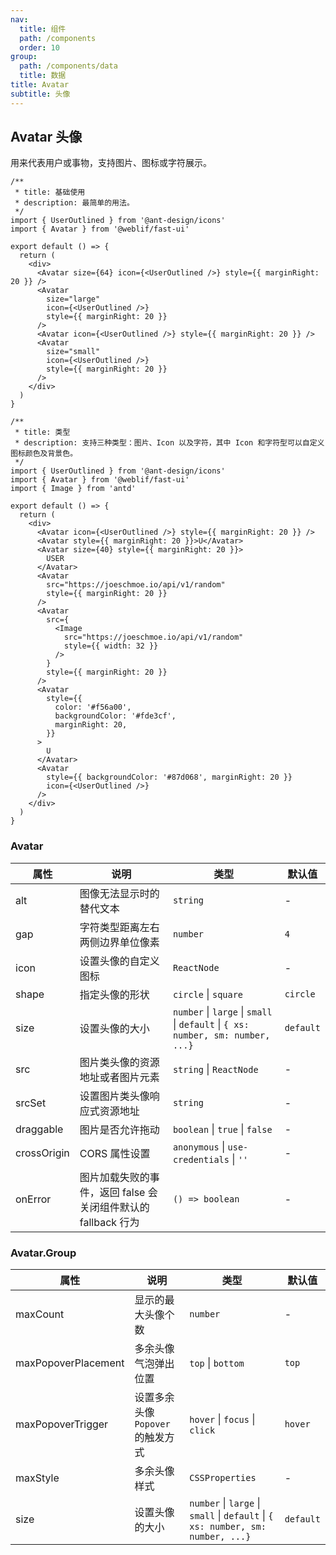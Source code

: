 ```yaml
---
nav:
  title: 组件
  path: /components
  order: 10
group:
  path: /components/data
  title: 数据
title: Avatar
subtitle: 头像
---
```


## Avatar 头像

用来代表用户或事物，支持图片、图标或字符展示。

<div class="fu-code-block-row">

<div class="fu-code-block-col-2-1">

```tsx
/**
 * title: 基础使用
 * description: 最简单的用法。
 */
import { UserOutlined } from '@ant-design/icons'
import { Avatar } from '@weblif/fast-ui'

export default () => {
  return (
    <div>
      <Avatar size={64} icon={<UserOutlined />} style={{ marginRight: 20 }} />
      <Avatar
        size="large"
        icon={<UserOutlined />}
        style={{ marginRight: 20 }}
      />
      <Avatar icon={<UserOutlined />} style={{ marginRight: 20 }} />
      <Avatar
        size="small"
        icon={<UserOutlined />}
        style={{ marginRight: 20 }}
      />
    </div>
  )
}
```

</div>

<div class="fu-code-block-col-2-1">

```tsx
/**
 * title: 类型
 * description: 支持三种类型：图片、Icon 以及字符，其中 Icon 和字符型可以自定义图标颜色及背景色。
 */
import { UserOutlined } from '@ant-design/icons'
import { Avatar } from '@weblif/fast-ui'
import { Image } from 'antd'

export default () => {
  return (
    <div>
      <Avatar icon={<UserOutlined />} style={{ marginRight: 20 }} />
      <Avatar style={{ marginRight: 20 }}>U</Avatar>
      <Avatar size={40} style={{ marginRight: 20 }}>
        USER
      </Avatar>
      <Avatar
        src="https://joeschmoe.io/api/v1/random"
        style={{ marginRight: 20 }}
      />
      <Avatar
        src={
          <Image
            src="https://joeschmoe.io/api/v1/random"
            style={{ width: 32 }}
          />
        }
        style={{ marginRight: 20 }}
      />
      <Avatar
        style={{
          color: '#f56a00',
          backgroundColor: '#fde3cf',
          marginRight: 20,
        }}
      >
        U
      </Avatar>
      <Avatar
        style={{ backgroundColor: '#87d068', marginRight: 20 }}
        icon={<UserOutlined />}
      />
    </div>
  )
}
```

</div>
</div>

### Avatar

| 属性        | 说明                                                          | 类型                                                                            | 默认值    |
| ----------- | ------------------------------------------------------------- | ------------------------------------------------------------------------------- | --------- |
| alt         | 图像无法显示时的替代文本                                      | `string`                                                                        | -         |
| gap         | 字符类型距离左右两侧边界单位像素                              | `number`                                                                        | `4`       |
| icon        | 设置头像的自定义图标                                          | `ReactNode`                                                                     | -         |
| shape       | 指定头像的形状                                                | `circle` \| `square`                                                            | `circle`  |
| size        | 设置头像的大小                                                | `number` \| `large` \| `small` \| `default` \| `{ xs: number, sm: number, ...}` | `default` |
| src         | 图片类头像的资源地址或者图片元素                              | `string` \| `ReactNode`                                                         | -         |
| srcSet      | 设置图片类头像响应式资源地址                                  | `string`                                                                        | -         |
| draggable   | 图片是否允许拖动                                              | `boolean` \| `true` \| `false`                                                  | -         |
| crossOrigin | CORS 属性设置                                                 | `anonymous` \| `use-credentials` \| `''`                                        | -         |
| onError     | 图片加载失败的事件，返回 false 会关闭组件默认的 fallback 行为 | `() => boolean`                                                                 | -         |

### Avatar.Group

| 属性                | 说明                              | 类型                                                                            | 默认值    |
| ------------------- | --------------------------------- | ------------------------------------------------------------------------------- | --------- |
| maxCount            | 显示的最大头像个数                | `number`                                                                        | -         |
| maxPopoverPlacement | 多余头像气泡弹出位置              | `top` \| `bottom`                                                               | `top`     |
| maxPopoverTrigger   | 设置多余头像 `Popover` 的触发方式 | `hover` \| `focus` \| `click`                                                   | `hover`   |
| maxStyle            | 多余头像样式                      | `CSSProperties`                                                                 | -         |
| size                | 设置头像的大小                    | `number` \| `large` \| `small` \| `default` \| `{ xs: number, sm: number, ...}` | `default` |
